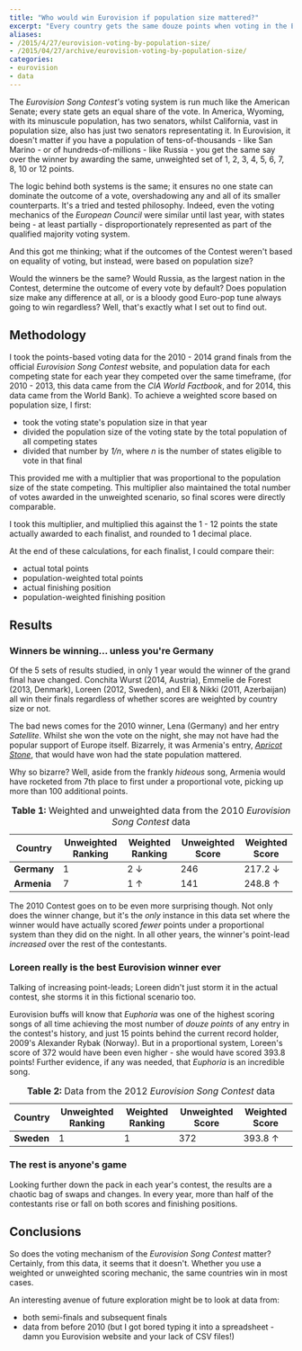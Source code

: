 ```yaml
---
title: "Who would win Eurovision if population size mattered?"
excerpt: "Every country gets the same douze points when voting in the Eurovision Song Contest. But what if they didn't?"
aliases: 
- /2015/4/27/eurovision-voting-by-population-size/
- /2015/04/27/archive/eurovision-voting-by-population-size/
categories:
- eurovision
- data
---
```


The *Eurovision Song Contest's* voting system is run much like the American Senate; every state gets an equal share of the vote. In America, Wyoming, with its minuscule population, has two senators, whilst California, vast in population size, also has just two senators representating it. In Eurovision, it doesn't matter if you have a population of tens-of-thousands - like San Marino - or of hundreds-of-millions - like Russia - you get the same say over the winner by awarding the same, unweighted set of 1, 2, 3, 4, 5, 6, 7, 8, 10 or 12 points. 

The logic behind both systems is the same; it ensures no one state can dominate the outcome of a vote, overshadowing any and all of its smaller counterparts. It's a tried and tested philosophy. Indeed, even the voting mechanics of the *European Council* were similar until last year, with states being - at least partially - disproportionately represented as part of the qualified majority voting system.

And this got me thinking; what if the outcomes of the Contest weren't based on equality of voting, but instead, were based on population size?

Would the winners be the same? Would Russia, as the largest nation in the Contest, determine the outcome of every vote by default? Does population size make any difference at all, or is a bloody good Euro-pop tune always going to win regardless? Well, that's exactly what I set out to find out. 

## Methodology

I took the points-based voting data for the 2010 - 2014 grand finals from the official *Eurovision Song Contest* website, and population data for each competing state for each year they competed over the same timeframe, (for 2010 - 2013, this data came from the *CIA World Factbook*, and for 2014, this data came from the World Bank). To achieve a weighted score based on population size, I first:

- took the voting state's population size in that year
- divided the population size of the voting state by the total population of all competing states
- divided that number by *1/n*, where *n* is the number of states eligible to vote in that final

This provided me with a multiplier that was proportional to the population size of the state competing. This multiplier also maintained the total number of votes awarded in the unweighted scenario, so final scores were directly comparable. 

I took this multiplier, and multiplied this against the 1 - 12 points the state actually awarded to each finalist, and rounded to 1 decimal place.

At the end of these calculations, for each finalist, I could compare their:

- actual total points
- population-weighted total points
- actual finishing position
- population-weighted finishing position

## Results

### Winners be winning... unless you're Germany

Of the 5 sets of results studied, in only 1 year would the winner of the grand final have changed. Conchita Wurst (2014, Austria), Emmelie de Forest (2013, Denmark), Loreen (2012, Sweden), and Ell & Nikki (2011, Azerbaijan) all win their finals regardless of whether scores are weighted by country size or not. 

The bad news comes for the 2010 winner, Lena (Germany) and her entry *Satellite*. Whilst she won the vote on the night, she may not have had the popular support of Europe itself. Bizarrely, it was Armenia's entry, [*Apricot Stone*](https://www.youtube.com/watch?v=bdAd4Y8agas), that would have won had the state population mattered. 

Why so bizarre? Well, aside from the frankly *hideous* song, Armenia would have rocketed from 7th place to first under a proportional vote, picking up more than 100 additional points.

<table class="card">
    <caption><strong>Table 1:</strong> Weighted and unweighted data from the 2010 <em>Eurovision Song Contest</em> data</caption>
    <thead>
        <tr>
            <th>Country</th>
            <th class="align-right">Unweighted Ranking</th>
            <th class="align-right">Weighted Ranking</th>
            <th class="align-right">Unweighted Score</th>
            <th class="align-right">Weighted Score</th>
        </tr>
    </thead>
    <tbody>
        <tr>
            <td><strong>Germany</strong></td>
            <td class="align-right">1</td>
            <td class="align-right data-down">2 <span class="arrow" aria-label="Lower" aria-hidden="true">↓</span></td>
            <td class="align-right">246</td>
            <td class="align-right data-down">217.2 <span class="arrow" aria-label="Lower" aria-hidden="true">↓</span></td>
        </tr>
        <tr>
            <td><strong>Armenia</strong></td>
            <td class="align-right">7</td>
            <td class="align-right data-up">1 <span class="arrow" aria-label="Higher" aria-hidden="true">↑</span></td>
            <td class="align-right">141</td>
            <td class="align-right data-up">248.8 <span class="arrow" aria-label="Higher" aria-hidden="true">↑</span></td>
        </tr>
    </tbody>
</table>


The 2010 Contest goes on to be even more surprising though. Not only does the winner change, but it's the *only* instance in this data set where the winner would have actually scored *fewer* points under a proportional system than they did on the night. In all other years, the winner's point-lead *increased* over the rest of the contestants.

### Loreen really is the best Eurovision winner ever

Talking of increasing point-leads; Loreen didn't just storm it in the actual contest, she storms it in this fictional scenario too. 

Eurovision buffs will know that *Euphoria* was one of the highest scoring songs of all time achieving the most number of *douze points* of any entry in the contest's history, and just 15 points behind the current record holder, 2009's Alexander Rybak (Norway). But in a proportional system, Loreen's score of 372 would have been even higher - she would have scored 393.8 points! Further evidence, if any was needed, that *Euphoria* is an incredible song.

<table class="card">
    <caption><strong>Table 2:</strong> Data from the 2012 <em>Eurovision Song Contest</em> data</caption>
    <thead>
        <tr>
            <th>Country</th>
            <th class="align-right">Unweighted Ranking</th>
            <th class="align-right">Weighted Ranking</th>
            <th class="align-right">Unweighted Score</th>
            <th class="align-right">Weighted Score</th>
        </tr>
    </thead>
    <tbody>
        <tr>
            <td><strong>Sweden</strong></td>
            <td class="align-right">1</td>
            <td class="align-right">1</td>
            <td class="align-right">372</td>
            <td class="align-right data-up">393.8 <span class="arrow" aria-label="Higher" aria-hidden="true">↑</span></td>
        </tr>
    </tbody>
</table>

### The rest is anyone's game

Looking further down the pack in each year's contest, the results are a chaotic bag of swaps and changes. In every year, more than half of the contestants rise or fall on both scores and finishing positions.  

## Conclusions

So does the voting mechanism of the *Eurovision Song Contest* matter? Certainly, from this data, it seems that it doesn't. Whether you use a weighted or unweighted scoring mechanic, the same countries win in most cases. 

An interesting avenue of future exploration might be to look at data from:

- both semi-finals and subsequent finals
- data from before 2010 (but I got bored typing it into a spreadsheet - damn you Eurovision website and your lack of CSV files!)